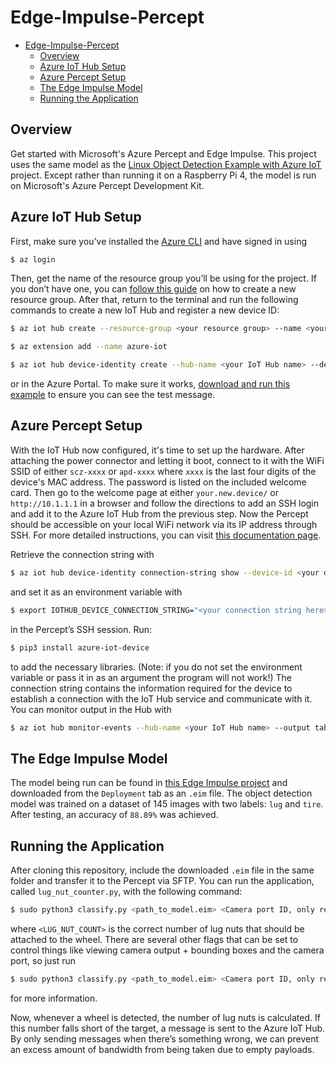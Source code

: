 # Edge-Impulse-Percept

- [Edge-Impulse-Percept](#edge-impulse-percept)
  - [Overview](#overview)
  - [Azure IoT Hub Setup](#azure-iot-hub-setup)
  - [Azure Percept Setup](#azure-percept-setup)
  - [The Edge Impulse Model](#the-edge-impulse-model)
  - [Running the Application](#running-the-application)

## Overview

Get started with Microsoft's Azure Percept and Edge Impulse. This project uses the same model as the [Linux Object Detection Example with Azure IoT](https://github.com/edgeimpulse/example-linux-object-detection-with-azure) project. Except rather than running it on a Raspberry Pi 4, the model is run on Microsoft's Azure Percept Development Kit.

## Azure IoT Hub Setup

First, make sure you’ve installed the [Azure CLI](https://docs.microsoft.com/en-us/cli/azure/install-azure-cli?view=azure-cli-latest) and have signed in using

```bash
$ az login
```

Then, get the name of the resource group you’ll be using for the project. If you don’t have one, you can [follow this guide](https://docs.microsoft.com/en-us/azure/azure-resource-manager/management/manage-resource-groups-portal) on how to create a new resource group. After that, return to the terminal and run the following commands to create a new IoT Hub and register a new device ID:

```bash
$ az iot hub create --resource-group <your resource group> --name <your IoT Hub name>

$ az extension add --name azure-iot

$ az iot hub device-identity create --hub-name <your IoT Hub name> --device-id <your device id>
```

or in the Azure Portal. To make sure it works, [download and run this example](https://github.com/Azure/azure-iot-sdk-python/blob/master/azure-iot-device/samples/simple_send_message.py) to ensure you can see the test message.

## Azure Percept Setup

With the IoT Hub now configured, it's time to set up the hardware. After attaching the power connector and letting it boot, connect to it with the WiFi SSID of either `scz-xxxx` or `apd-xxxx` where `xxxx` is the last four digits of the device's MAC address. The password is listed on the included welcome card. Then go to the welcome page at either `your.new.device/` or `http://10.1.1.1` in a browser and follow the directions to add an SSH login and add it to the Azure IoT Hub from the previous step. Now the Percept should be accessible on your local WiFi network via its IP address through SSH. For more detailed instructions, you can visit [this documentation page](https://docs.microsoft.com/en-us/azure/azure-percept/quickstart-percept-dk-set-up).

Retrieve the connection string with

```bash
$ az iot hub device-identity connection-string show --device-id <your device id> --hub-name <your IoT Hub name>
```

and set it as an environment variable with

```bash
$ export IOTHUB_DEVICE_CONNECTION_STRING="<your connection string here>"
```

in the Percept’s SSH session. Run:

```bash
$ pip3 install azure-iot-device
```

to add the necessary libraries. (Note: if you do not set the environment variable or pass it in as an argument the program will not work!) The connection string contains the information required for the device to establish a connection with the IoT Hub service and communicate with it. You can monitor output in the Hub with

```bash
$ az iot hub monitor-events --hub-name <your IoT Hub name> --output table
```

## The Edge Impulse Model

The model being run can be found in [this Edge Impulse project](https://studio.edgeimpulse.com/public/33006/latest) and downloaded from the `Deployment` tab as an `.eim` file. The object detection model was trained on a dataset of 145 images with two labels: `lug` and `tire`. After testing, an accuracy of `88.89%` was achieved.

## Running the Application

After cloning this repository, include the downloaded `.eim` file in the same folder and transfer it to the Percept via SFTP. You can run the application, called `lug_nut_counter.py`, with the following command:

```bash
$ sudo python3 classify.py <path_to_model.eim> <Camera port ID, only required when more than 1 camera is present> -c <LUG_NUT_COUNT>
```

where `<LUG_NUT_COUNT>` is the correct number of lug nuts that should be attached to the wheel. There are several other flags that can be set to control things like viewing camera output + bounding boxes and the camera port, so just run

```bash
$ sudo python3 classify.py <path_to_model.eim> <Camera port ID, only required when more than 1 camera is present> -c <LUG_NUT_COUNT>
```

for more information.

Now, whenever a wheel is detected, the number of lug nuts is calculated. If this number falls short of the target, a message is sent to the Azure IoT Hub. By only sending messages when there’s something wrong, we can prevent an excess amount of bandwidth from being taken due to empty payloads.
